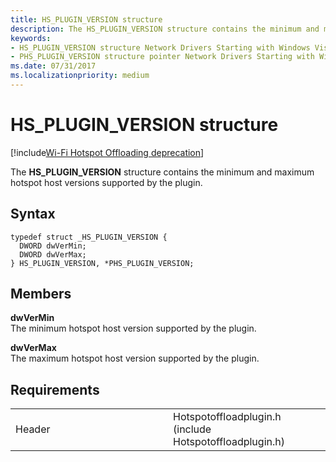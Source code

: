 ```yaml
---
title: HS_PLUGIN_VERSION structure
description: The HS_PLUGIN_VERSION structure contains the minimum and maximum hotspot host versions supported by the plugin.
keywords: 
- HS_PLUGIN_VERSION structure Network Drivers Starting with Windows Vista
- PHS_PLUGIN_VERSION structure pointer Network Drivers Starting with Windows Vista
ms.date: 07/31/2017
ms.localizationpriority: medium
---
```


# HS\_PLUGIN\_VERSION structure

[!include[Wi-Fi Hotspot Offloading deprecation](../includes/wi-fi-hotspot-offloading-deprecation.md)]


The **HS\_PLUGIN\_VERSION** structure contains the minimum and maximum hotspot host versions supported by the plugin.

## Syntax

```ManagedCPlusPlus
typedef struct _HS_PLUGIN_VERSION {
  DWORD dwVerMin;
  DWORD dwVerMax;
} HS_PLUGIN_VERSION, *PHS_PLUGIN_VERSION;
```

## Members

**dwVerMin**  
The minimum hotspot host version supported by the plugin.

**dwVerMax**  
The maximum hotspot host version supported by the plugin.

## Requirements

<table>
<colgroup>
<col width="50%" />
<col width="50%" />
</colgroup>
<tbody>
<tr class="odd">
<td><p>Header</p></td>
<td>Hotspotoffloadplugin.h (include Hotspotoffloadplugin.h)</td>
</tr>
</tbody>
</table>

 

 




